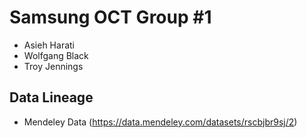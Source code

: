 # Samsung OCT Group #1
- Asieh Harati
- Wolfgang Black
- Troy Jennings

## Data Lineage
- Mendeley Data (https://data.mendeley.com/datasets/rscbjbr9sj/2)
